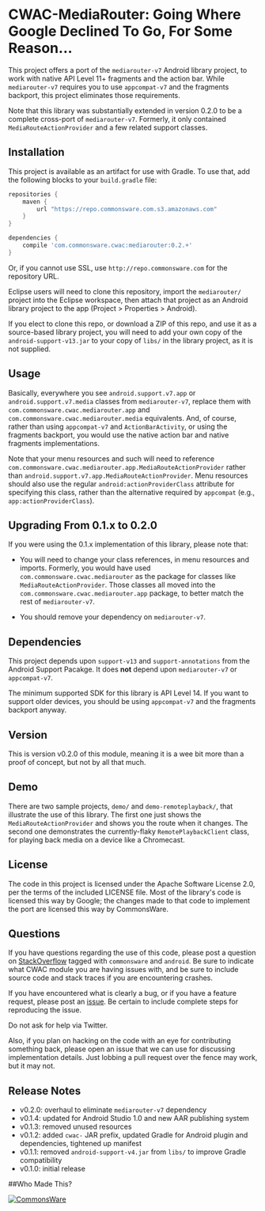 # CWAC-MediaRouter: Going Where Google Declined To Go, For Some Reason...

This project offers a port of the `mediarouter-v7` Android
library project, to work with
native API Level 11+ fragments and the action bar. While `mediarouter-v7`
requires you to use `appcompat-v7` and the fragments backport,
this project eliminates those requirements.

Note that this library was substantially extended in version 0.2.0 to
be a complete cross-port of `mediarouter-v7`. Formerly, it only contained
`MediaRouteActionProvider` and a few related support classes.

## Installation

This project is available as
an artifact for use with Gradle. To use that, add the following
blocks to your `build.gradle` file:

```groovy
repositories {
    maven {
        url "https://repo.commonsware.com.s3.amazonaws.com"
    }
}

dependencies {
    compile 'com.commonsware.cwac:mediarouter:0.2.+'
}
```

Or, if you cannot use SSL, use `http://repo.commonsware.com` for the repository
URL.

Eclipse users will need to clone this repository, import the `mediarouter/` project
into the Eclipse workspace, then attach that project as an Android library project
to the app (Project > Properties > Android).

If you elect to clone this repo, or download a ZIP of this repo, and use it
as a source-based library project, you will need to add your own copy of the
`android-support-v13.jar` to your copy of `libs/` in the library project, as it
is not supplied.

## Usage

Basically, everywhere you see `android.support.v7.app` or
`android.support.v7.media` classes from `mediarouter-v7`, replace them
with `com.commonsware.cwac.mediarouter.app` and
`com.commonsware.cwac.mediarouter.media` equivalents.
And, of course, rather than using `appcompat-v7` and `ActionBarActivity`,
or using the fragments backport, you would use the native action bar
and native fragments implementations.

Note that your menu resources and such will need to reference
`com.commonsware.cwac.mediarouter.app.MediaRouteActionProvider` rather than
`android.support.v7.app.MediaRouteActionProvider`. Menu resources should also
use the regular `android:actionProviderClass` attribute for specifying this class,
rather than the alternative required by `appcompat` (e.g., `app:actionProviderClass`).

## Upgrading From 0.1.x to 0.2.0

If you were using the 0.1.x implementation of this library, please note
that:

- You will need to change your class references, in menu resources
and imports. Formerly, you would have used `com.commonsware.cwac.mediarouter`
as the package for classes like `MediaRouteActionProvider`. Those classes
all moved into the `com.commonsware.cwac.mediarouter.app` package, to
better match the rest of `mediarouter-v7`.

- You should remove your dependency on `mediarouter-v7`.

## Dependencies

This project depends upon `support-v13` and `support-annotations` from
the Android Support Pacakge. It does **not** depend upon `mediarouter-v7`
or `appcompat-v7`.

The minimum supported SDK for this library is API Level 14. If you want to support
older devices, you should be using `appcompat-v7` and the fragments backport anyway.

## Version

This is version v0.2.0 of this module, meaning it is a wee bit more than a proof
of concept, but not by all that much.

## Demo

There are two sample projects, `demo/` and `demo-remoteplayback/`, that illustrate
the use of this library. The first one just shows the `MediaRouteActionProvider` and
shows you the route when it changes. The second one demonstrates the currently-flaky
`RemotePlaybackClient` class, for playing back media on a device like a Chromecast.

## License

The code in this project is licensed under the Apache
Software License 2.0, per the terms of the included LICENSE
file. Most of the library's code is licensed this way by Google; the changes
made to that code to implement the port are licensed this way by CommonsWare.

## Questions

If you have questions regarding the use of this code, please post a question
on [StackOverflow](http://stackoverflow.com/questions/ask) tagged with `commonsware` and `android`. Be sure to indicate
what CWAC module you are having issues with, and be sure to include source code 
and stack traces if you are encountering crashes.

If you have encountered what is clearly a bug, or if you have a feature request,
please post an [issue](https://github.com/commonsguy/cwac-mediarouter/issues).
Be certain to include complete steps for reproducing the issue.

Do not ask for help via Twitter.

Also, if you plan on hacking
on the code with an eye for contributing something back,
please open an issue that we can use for discussing
implementation details. Just lobbing a pull request over
the fence may work, but it may not.

## Release Notes

- v0.2.0: overhaul to eliminate `mediarouter-v7` dependency
- v0.1.4: updated for Android Studio 1.0 and new AAR publishing system
- v0.1.3: removed unused resources
- v0.1.2: added `cwac-` JAR prefix, updated Gradle for Android plugin and dependencies, tightened up manifest
- v0.1.1: removed `android-support-v4.jar` from `libs/` to improve Gradle compatibility
- v0.1.0: initial release

##Who Made This?

<a href="https://commonsware.com">![CommonsWare](http://commonsware.com/images/logo.png)</a>

